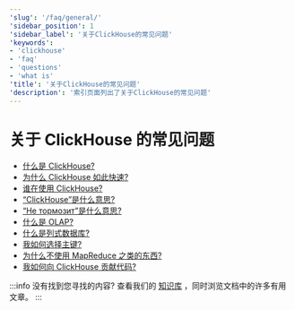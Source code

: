 ```yaml
---
'slug': '/faq/general/'
'sidebar_position': 1
'sidebar_label': '关于ClickHouse的常见问题'
'keywords':
- 'clickhouse'
- 'faq'
- 'questions'
- 'what is'
'title': '关于ClickHouse的常见问题'
'description': '索引页面列出了关于ClickHouse的常见问题'
---
```





# 关于 ClickHouse 的常见问题

- [什么是 ClickHouse?](../../intro.md)
- [为什么 ClickHouse 如此快速?](../../concepts/why-clickhouse-is-so-fast.md)
- [谁在使用 ClickHouse?](../../faq/general/who-is-using-clickhouse.md)
- [“ClickHouse”是什么意思?](../../faq/general/dbms-naming.md)
- [“Не тормозит”是什么意思?](../../faq/general/ne-tormozit.md)
- [什么是 OLAP?](../../faq/general/olap.md)
- [什么是列式数据库?](../../faq/general/columnar-database.md)
- [我如何选择主键?](../../guides/best-practices/sparse-primary-indexes.md)
- [为什么不使用 MapReduce 之类的东西?](../../faq/general/mapreduce.md)
- [我如何向 ClickHouse 贡献代码?](/knowledgebase/how-do-i-contribute-code-to-clickhouse)

:::info 没有找到您寻找的内容?
查看我们的 [知识库](/knowledgebase/) ，同时浏览文档中的许多有用文章。
:::
